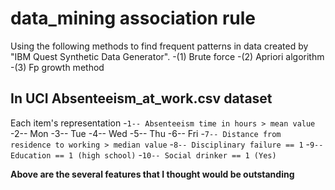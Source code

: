 # data_mining association rule
Using the following methods to find frequent patterns in data created by "IBM Quest Synthetic Data Generator".
-(1) Brute force
-(2) Apriori algorithm  
-(3) Fp growth method 

## In UCI Absenteeism_at_work.csv dataset 
Each item's representation
-`1-- Absenteeism time in hours > mean value`
-2-- Mon
-3-- Tue
-4-- Wed
-5-- Thu
-6-- Fri
-`7-- Distance from residence to working > median value`
-`8-- Disciplinary failure == 1`
-`9-- Education == 1 (high school)`
-`10-- Social drinker == 1 (Yes)`

**Above are the several features that I thought would be outstanding**
